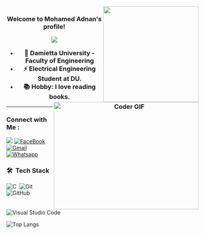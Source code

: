 
<img width="250" align="right" src="https://c.tenor.com/_DOBjnGspYAAAAAM/code-coding.gif">

<h3 align="center">
  Welcome to Mohamed Adnan's profile!
  <img align="right" src="https://media.giphy.com/media/SWoSkN6DxTszqIKEqv/giphy.gif" alt="Coder GIF" width="380" height="280">

<p align="center">
  <a href="https://github.com/DenverCoder1/readme-typing-svg"><img src="https://readme-typing-svg.herokuapp.com/?lines=Always%20learning%20new%20things&font=Fira%20Code&center=true&width=440&height=45&color=f75c7e&vCenter=true&size=22"></a>
</p> 


- 🏢 **Damietta University - Faculty of Engineering**
- ⚡️ **Electrical Engineering Student at DU.**
- 📚 **Hobby**: I love reading books.

---


### Connect with Me :

<a href="https://www.linkedin.com/in/mohamed-adnan-556061243" target="_blank"><img src="https://img.shields.io/badge/-Mohamed%20Adnan-0077B5?style=for-the-badge&logo=Linkedin&logoColor=white"/></a>
[![FaceBook](https://img.shields.io/badge/Facebook-1877F2?style=for-the-badge&logo=facebook&logoColor=white)](https://web.facebook.com/medo782840)
[![Gmail](https://img.shields.io/badge/Gmail-D14836?style=for-the-badge&logo=gmail&logoColor=white&link=mailto:moadnan919@gmail.com)](mailto:moadnan919@gmail.com)
[![Whatsapp](https://img.shields.io/badge/-Whatsapp-075e54?style=for-the-badge&logo=Whatsapp&logoColor=white)](https://api.whatsapp.com/send?phone=01013132456)



### 🛠 &nbsp;Tech Stack
![C](https://img.shields.io/badge/--05122A?style=flat&logo=C)&nbsp;
![Git](https://img.shields.io/badge/-Git-05122A?style=flat&logo=git)&nbsp;
![GitHub](https://img.shields.io/badge/-GitHub-05122A?style=flat&logo=github)&nbsp;
![Visual Studio Code](https://img.shields.io/badge/-Visual%20Studio%20Code-05122A?style=flat&logo=visual-studio-code&logoColor=007ACC)&nbsp;



![Top Langs](https://github-readme-stats.vercel.app/api/top-langs/?username=Mohamed-Adnan100&layout=compact&theme=dark&hide_border=true)
